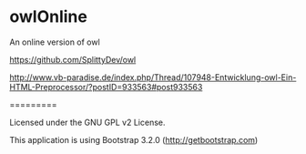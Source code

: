 owlOnline
=========

An online version of owl

https://github.com/SplittyDev/owl

http://www.vb-paradise.de/index.php/Thread/107948-Entwicklung-owl-Ein-HTML-Preprocessor/?postID=933563#post933563

=========

Licensed under the GNU GPL v2 License.

This application is using Bootstrap 3.2.0 (http://getbootstrap.com)
